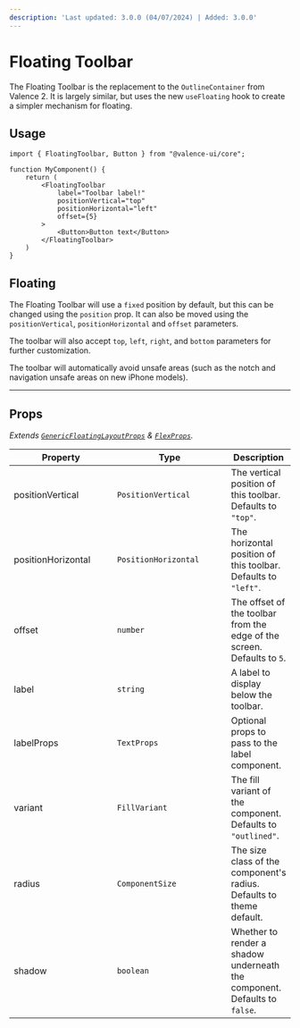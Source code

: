 ```yaml
---
description: 'Last updated: 3.0.0 (04/07/2024) | Added: 3.0.0'
---
```


# Floating Toolbar

The Floating Toolbar is the replacement to the `OutlineContainer` from Valence 2. It is largely similar, but uses the new `useFloating` hook to create a simpler mechanism for floating.

## Usage

```tsx
import { FloatingToolbar, Button } from "@valence-ui/core";

function MyComponent() { 
    return ( 
        <FloatingToolbar
            label="Toolbar label!"
            positionVertical="top"
            positionHorizontal="left"
            offset={5}
        >
            <Button>Button text</Button>
        </FloatingToolbar>
    )
}
```

## Floating

The Floating Toolbar will use a `fixed` position by default, but this can be changed using the `position` prop. It can also be moved using the `positionVertical`, `positionHorizontal` and `offset` parameters.

The toolbar will also accept `top`, `left`, `right`, and `bottom` parameters for further customization.&#x20;

The toolbar will automatically avoid unsafe areas (such as the notch and navigation unsafe areas on new iPhone models).

***

## Props&#x20;

_Extends_ [_`GenericFloatingLayoutProps`_](../../../valence-utils/generics/layout.md#genericfloatinglayoutprops) _&_ [_`FlexProps`_](flex/#props)_._

<table><thead><tr><th width="192">Property</th><th width="218">Type</th><th>Description</th></tr></thead><tbody><tr><td>positionVertical</td><td><code>PositionVertical</code></td><td>The vertical position of this toolbar. Defaults to <code>"top"</code>.</td></tr><tr><td>positionHorizontal</td><td><code>PositionHorizontal</code></td><td>The horizontal position of this toolbar. Defaults to <code>"left"</code>.</td></tr><tr><td>offset</td><td><code>number</code></td><td>The offset of the toolbar from the edge of the screen. Defaults to <code>5</code>.</td></tr><tr><td>label</td><td><code>string</code></td><td>A label to display below the toolbar.</td></tr><tr><td>labelProps</td><td><code>TextProps</code></td><td>Optional props to pass to the label component.</td></tr><tr><td>variant</td><td><code>FillVariant</code></td><td>The fill variant of the component. Defaults to <code>"outlined"</code>.</td></tr><tr><td>radius</td><td><code>ComponentSize</code></td><td>The size class of the component's radius. Defaults to theme default.</td></tr><tr><td>shadow</td><td><code>boolean</code></td><td>Whether to render a shadow underneath the component. Defaults to <code>false</code>.</td></tr></tbody></table>
